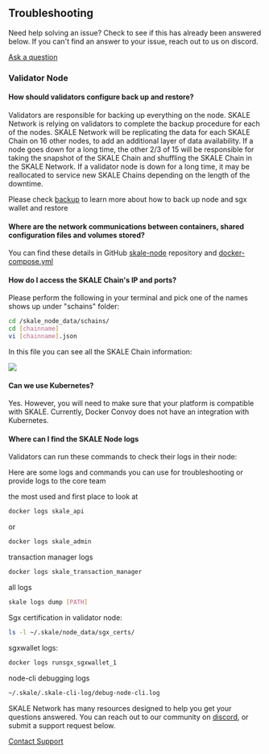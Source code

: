 ## Troubleshooting

Need help solving an issue? Check to see if this has already been answered below. If you can't find an answer to your issue, reach out to us on discord.  

[Ask a question](http://skale.chat/)

### Validator Node

#### How should validators configure back up and restore?

Validators are responsible for backing up everything on the node. SKALE Network is relying on validators to complete the backup procedure for each of the nodes. SKALE Network will be replicating the data for each SKALE Chain on 16 other nodes, to add an additional layer of data availability. If a node goes down for a long time, the other 2/3 of 15 will be responsible for taking the snapshot of the SKALE Chain and shuffling the SKALE Chain in the SKALE Network. If a validator node is down for a long time, it may be reallocated to service new SKALE Chains depending on the length of the downtime.  

Please check [backup](/validators/backup) to learn more about how to back up node and sgx wallet and restore

#### Where are the network communications between containers, shared configuration files and volumes stored?

You can find these details in GitHub [skale-node](https://github.com/skalenetwork/skale-node) repository and [docker-compose.yml](https://github.com/skalenetwork/skale-node/blob/f928b95e69c548f12b4b21bd11a16fe2d239b83b/docker-compose.yml)  

#### How do I access the SKALE Chain's IP and ports?

Please perform the following in your terminal and pick one of the names shows up under "schains" folder:  

```bash
cd /skale_node_data/schains/
cd [chainname]
vi [chainname].json

```

In this file you can see all the SKALE Chain information:  

![](https://assets.website-files.com/5be05ae542686c4ebf192462/5d9f9cb5adfc337b00747f66_Screen%20Shot%202019-10-10%20at%201.53.21%20PM.png)


#### Can we use Kubernetes?

Yes. However, you will need to make sure that your platform is compatible with SKALE. Currently, Docker Convoy does not have an integration with Kubernetes.

#### Where can I find the SKALE Node logs

Validators can run these commands to check their logs in their node:

Here are some logs and commands you can use for troubleshooting or provide logs to the core team

the most used and first place to look at
```bash
docker logs skale_api 
```

or

```bash
docker logs skale_admin 
```

transaction manager logs
```bash
docker logs skale_transaction_manager
```

all logs
```bash
skale logs dump [PATH]
```
Sgx certification in validator node:
```bash
ls -l ~/.skale/node_data/sgx_certs/
```
sgxwallet logs:
```bash
docker logs runsgx_sgxwallet_1
```
node-cli debugging logs
```bash
~/.skale/.skale-cli-log/debug-node-cli.log
```

SKALE Network has many resources designed to help you get your questions answered. You can reach out to our community on  [discord](http://skale.chat/), or submit a support request below.  

[Contact Support](https://skalelabs.typeform.com/to/pSu895)
